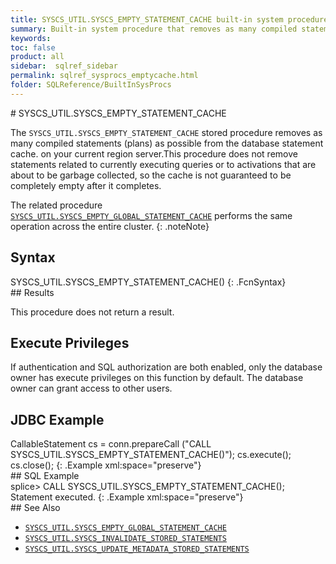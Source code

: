 ```yaml
---
title: SYSCS_UTIL.SYSCS_EMPTY_STATEMENT_CACHE built-in system procedure
summary: Built-in system procedure that removes as many compiled statements (plans) as possible from the database statement cache on the current region server.
keywords:
toc: false
product: all
sidebar:  sqlref_sidebar
permalink: sqlref_sysprocs_emptycache.html
folder: SQLReference/BuiltInSysProcs
---
```

<section>
<div class="TopicContent" data-swiftype-index="true" markdown="1">
# SYSCS_UTIL.SYSCS_EMPTY_STATEMENT_CACHE

The `SYSCS_UTIL.SYSCS_EMPTY_STATEMENT_CACHE` stored procedure removes as
many compiled statements (plans) as possible from the database statement
cache. on your current region server.This procedure does not remove
statements related to currently executing queries or to activations that
are about to be garbage collected, so the cache is not guaranteed to be
completely empty after it completes.

The related procedure
[`SYSCS_UTIL.SYSCS_EMPTY_GLOBAL_STATEMENT_CACHE`](sqlref_sysprocs_emptyglobalcache.html) performs
the same operation across the entire cluster.
{: .noteNote}

## Syntax

<div class="fcnWrapperWide" markdown="1">
    SYSCS_UTIL.SYSCS_EMPTY_STATEMENT_CACHE()
{: .FcnSyntax}

</div>
## Results

This procedure does not return a result.

## Execute Privileges

If authentication and SQL authorization are both enabled, only the
database owner has execute privileges on this function by default. The
database owner can grant access to other users.

## JDBC Example

<div class="preWrapper" markdown="1">
    CallableStatement cs = conn.prepareCall
      ("CALL SYSCS_UTIL.SYSCS_EMPTY_STATEMENT_CACHE()");
      cs.execute();
      cs.close();
{: .Example xml:space="preserve"}

</div>
## SQL Example

<div class="preWrapper" markdown="1">
    splice> CALL SYSCS_UTIL.SYSCS_EMPTY_STATEMENT_CACHE();
    Statement executed.
{: .Example xml:space="preserve"}

</div>
## See Also

* [`SYSCS_UTIL.SYSCS_EMPTY_GLOBAL_STATEMENT_CACHE`](sqlref_sysprocs_emptyglobalcache.html)
* [`SYSCS_UTIL.SYSCS_INVALIDATE_STORED_STATEMENTS`](sqlref_sysprocs_invalidatestoredstmts.html)
* [`SYSCS_UTIL.SYSCS_UPDATE_METADATA_STORED_STATEMENTS`](sqlref_sysprocs_updatemetastmts.html)

</div>
</section>
